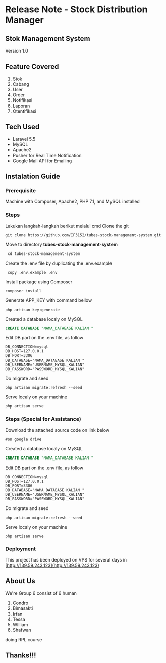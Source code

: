 # Release Note - Stock Distribution Manager
## Stok Management System
Version 1.0

## Feature Covered

1. Stok
2. Cabang
3. User
4. Order
5. Notifikasi
6. Laporan
7. Otentifikasi

## Tech Used

- Laravel 5.5
- MySQL
- Apache2
- Pusher for Real Time Notification
- Google Mail API for Emailing

## Instalation Guide

### Prerequisite

Machine with Composer, Apache2, PHP 7.1, and MySQL installed

### Steps

Lakukan langkah-langkah berikut melalui cmd
Clone the git 
````
git clone https://github.com/IF3152/tubes-stock-management-system.git
````
Move to directory **tubes-stock-management-system**
````
 cd tubes-stock-management-system
````
 Create the .env file by duplicating the .env.example
````
 copy .env.example .env
````
Install package using Composer
````
composer install
````
Generate APP_KEY with command bellow
````
php artisan key:generate
````
Created a database localy on MySQL
````sql
CREATE DATABASE "NAMA_DATABASE KALIAN "
````


Edit  DB part on the .env file, as follow
````
DB_CONNECTION=mysql
DB_HOST=127.0.0.1
DB_PORT=3306
DB_DATABASE="NAMA_DATABASE KALIAN "
DB_USERNAME="USERNAME_MYSQL_KALIAN"
DB_PASSWORD="PASSWORD_MYSQL_KALIAN"
```` 

Do migrate and seed
````
php artisan migrate:refresh --seed
````
Serve localy on your machine
````
php artisan serve
````
### Steps (Special for Assistance)
Download the attached source code on link below
````
#on google drive
````

Created a database localy on MySQL
````sql
CREATE DATABASE "NAMA_DATABASE KALIAN "
````
Edit  DB part on the .env file, as follow
````
DB_CONNECTION=mysql
DB_HOST=127.0.0.1
DB_PORT=3306
DB_DATABASE="NAMA_DATABASE KALIAN "
DB_USERNAME="USERNAME_MYSQL_KALIAN"
DB_PASSWORD="PASSWORD_MYSQL_KALIAN"
```` 
Do migrate and seed
````
php artisan migrate:refresh --seed
````
Serve localy on your machine
````
php artisan serve
````
### Deployment
This project has been deployed on VPS for several days  in
[http://139.59.243.123](http://139.59.243.123) 

## About Us
We're Group 6 consist of 6 human 
 1. Condro
 2. Bimasakti
 3. Irfan
 4. Tessa
 5. WIlliam
 6. Shafwan

doing RPL course

## Thanks!!!

